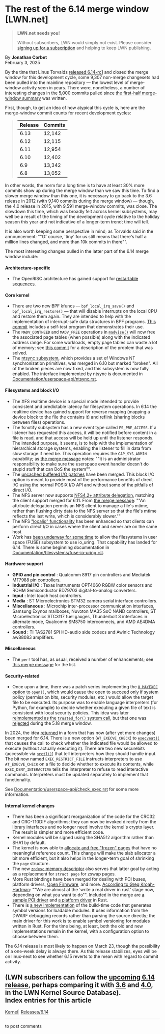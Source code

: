 # The rest of the 6.14 merge window [LWN.net]

> **LWN.net needs you!**
> 
> Without subscribers, LWN would simply not exist. Please consider [signing up for a subscription](/Promo/nst-nag2/subscribe) and helping to keep LWN publishing. 

By **Jonathan Corbet**  
February 3, 2025 

By the time that Linus Torvalds [released 6.14-rc1](/Articles/1007546/) and closed the merge window for this development cycle, some 9,307 non-merge changesets had been pulled into the mainline repository — the lowest level of merge-window activity seen in years. There were, nonetheless, a number of interesting changes in the 5,000 commits pulled since [the first-half merge-window summary](/Articles/1005651/) was written. 

First, though, to get an idea of how atypical this cycle is, here are the merge-window commit counts for recent development cycles: 

> Release| Commits  
> ---|---  
> 6.13| 12,142  
> 6.12| 12,115  
> 6.11| 12,954  
> 6.10| 12,402  
> 6.9| 13,342  
> 6.8| 13,052  
  
In other words, the norm for a long time is to have at least 30% more commits show up during the merge window than we saw this time. To find a slower merge window than this one, it is necessary to go back to the 3.6 release in 2012 (with 9,140 commits during the merge window) — though, the 4.0 release in 2015, with 9,591 merge-window commits, was close. The slowdown this time, which was broadly felt across kernel subsystems, may well be a result of the timing of the development cycle relative to the holiday season this year and not indicative of a longer-term trend; time will tell. 

It is also worth keeping some perspective in mind; as Torvalds said in the announcement: ""Of course, 'tiny' for us still means that there's half a million lines changed, and more than 10k commits in there"". 

The most interesting changes pulled in the latter part of the 6.14 merge window include: 

#### Architecture-specific

  * The OpenRISC architecture has gained support for [restartable sequences](/Articles/697979/). 



#### Core kernel

  * There are two new BPF kfuncs — `bpf_local_irq_save()` and `bpf_local_irq_restore()` — that will disable interrupts on the local CPU and restore them again. They are intended to help with the implementation of interrupt-safe data structures in BPF programs. [This commit](https://git.kernel.org/linus/4fec4c22f046) includes a self-test program that demonstrates their use. 
  * The `MADV_DONTNEED` and `MADV_FREE` operations in [`madvise()`](https://man7.org/linux/man-pages/man2/madvise.2.html) will now free the associated page tables (when possible) along with the indicated address range. For some workloads, empty page tables can waste a lot of memory; see [this commit](https://git.kernel.org/linus/6375e95f381e) for a description of the problem that was solved. 
  * The [ntsync subsystem](/Articles/961884/), which provides a set of Windows NT synchronization primitives, was merged in 6.10 but marked "broken". All of the broken pieces are now fixed, and this subsystem is now fully enabled. The interface implemented by ntsync is documented in [Documentation/userspace-api/ntsync.rst](https://docs.kernel.org/next/userspace-api/ntsync.html). 



#### Filesystems and block I/O

  * The XFS realtime device is a special mode intended to provide consistent and predictable latency for filesystem operations. In 6.14 the realtime device has gained support for reverse mapping (mapping a device block to the file the contains it) and reflink (sharing blocks between files) operations. 
  * The fsnotify subsystem has a new event type called `FS_PRE_ACCESS`. If a listener has requested this access, it will be notified before content in a file is read, and that access will be held up until the listener responds. The intended purpose, it seems, is to help with the implementation of hierarchical storage systems, enabling the listener to fill in data from slow storage if need be. This operation requires the `CAP_SYS_ADMIN` capability; as [the merge message](https://git.kernel.org/linus/8883957b3c9d) notes: ""it is an administrator responsibility to make sure the userspace event handler doesn't do stupid stuff that can DoS the system"". 
  * The [uncached buffered I/O patches](/Articles/998783/) have been merged. This block I/O option is meant to provide most of the performance benefits of direct I/O using the normal POSIX I/O API and without some of the pitfalls of direct I/O. 
  * The NFS server now supports [NFS4.2+ attribute delegation](https://www.ietf.org/archive/id/draft-ietf-nfsv4-delstid-08.html), matching the client support merged for 6.11. From [the merge message](https://git.kernel.org/linus/f34b580514c9): ""An attribute delegation permits an NFS client to manage a file's mtime, rather than flushing dirty data to the NFS server so that the file's mtime reflects the last write, which is considerably slower."" 
  * The NFS ["localio" functionality](https://docs.kernel.org/next/filesystems/nfs/localio.html) has been enhanced so that clients can perform direct I/O in cases where the client and server are on the same host. 
  * Work has [been underway for some time](/Articles/932079/) to allow the filesystems in user space (FUSE) subsystem to use io_uring. That capability has landed for 6.14. There is some beginning documentation in [Documentation/filesystems/fuse-io-uring.rst](https://docs.kernel.org/next/filesystems/fuse-io-uring.html). 



#### Hardware support

  * **GPIO and pin control** : Qualcomm 8917 pin controllers and Mediatek MT7988 pin controllers. 
  * **Industrial I/O** : Texas Instruments OPT4060 RGBW color sensors and ROHM Semiconductor BD79703 digital-to-analog converters. 
  * **Input** : Intel touch host controllers. 
  * **Media** : ST Microelectronics STM32 camera serial interface controllers. 
  * **Miscellaneous** : Microchip inter-processor communication interfaces, Samsung Exynos mailboxes, Nuvoton MA35 SoC NAND controllers, ST Microelectronics STC3117 fuel gauges, Thunderbolt 3 interfaces in alternate mode, Qualcomm SM8750 interconnects, and AMD AE4DMA controllers. 
  * **Sound** : TI TAS2781 SPI HD-audio side codecs and Awinic Technology aw88083 amplifiers. 



#### Miscellaneous

  * The `perf` tool has, as usual, received a number of enhancements; see [this merge message](https://git.kernel.org/linus/7685b334d1e4) for the list. 



#### Security-related

  * Once upon a time, there was a patch series implementing the [`O_MAYEXEC` option to `open()`](/Articles/820000/), which would cause the open to succeed only if system policy (permission bits, security modules, etc.) would allow the target file to be executed. Its purpose was to enable language interpreters (for Python, for example) to decide whether executing a given file of text is consistent with local security policies. This idea was later [reimplemented as the `trusted_for()` system call](/Articles/832959/), but that one was [rejected](/Articles/890957/) during the 5.18 merge window. 

In 2024, the idea [returned](/Articles/982085/) in a form that has now (after yet more changes) been merged for 6.14. There is a new option (`AT_EXECVE_CHECK`) to [`execveat()`](https://man7.org/linux/man-pages/man2/execveat.2.html) that causes the call to check whether the indicated file would be allowed to execute (without actually executing it). There are two new securebits (accessible via [`prctl()`](https://man7.org/linux/man-pages/man2/PR_GET_SECUREBITS.2const.html)) that tell interpreters how they should handle input. The bit now named `EXEC_RESTRICT_FILE` instructs interpreters to use `AT_EXECVE_CHECK` on a file to decide whether to execute its contents, while `EXEC_DENY_INTERACTIVE` tells the interpreter to refuse to read interactive commands. Interpreters must be updated separately to implement that functionality. 

See [Documentation/userspace-api/check_exec.rst](https://docs.kernel.org/next/userspace-api/check_exec.html) for some more information. 




#### Internal kernel changes

  * There has been a significant reorganization of the code for the CRC32 and CRC-T10DIF algorithms; they can now be invoked directly from the library interfaces and no longer need involve the kernel's crypto layer. The result is simpler and more efficient code. 
  * Kernel modules will be signed using the SHA512 algorithm rather than SHA1 by default. 
  * The kernel is now able to [allocate and free "frozen" pages](/Articles/1000654/) that have no meaningful reference count. This change will make the slab allocator a bit more efficient, but it also helps in the longer-term goal of shrinking the `page` structure. 
  * The new [`zpdesc` memory descriptor](/Articles/1002362/) also serves that latter goal by acting as a replacement for `struct page` for zswap pages. 
  * More Rust bindings have been merged for dealing with PCI buses, platform drivers, [Open Firmware](https://en.wikipedia.org/wiki/Open_Firmware), and more. [According to Greg Kroah-Hartman](https://git.kernel.org/linus/2ab002c755bf): ""We are almost at the 'write a real driver in rust' stage now, depending on what you want to do"". Included in the merge are [a sample PCI driver](https://git.kernel.org/linus/685376d18e9a) and [a platform driver](https://git.kernel.org/linus/b2e8a83242c0) in Rust. 
  * There is [a new implementation](/Articles/986892/) of the build-time code that generates symbol versions for loadable modules. It uses information from the DWARF debugging records rather than parsing the source directly; the main driver for this work is to enable symbol versioning for modules written in Rust. For the time being, at least, both the old and new implementations remain in the kernel, with a configuration option to choose between them. 



The 6.14 release is most likely to happen on March 23, though the possibility of a one-week delay is always there. As this release stabilizes, eyes will be on linux-next to see whether 6.15 reverts to the mean with regard to commit activity. 

(LWN subscribers can follow the [upcoming 6.14 release](/ksdb/releases/v6.14/), perhaps comparing it with [3.6](/ksdb/releases/v3.6/) and [4.0](/ksdb/releases/v4.0/), in the LWN Kernel Source Database).  
Index entries for this article  
---  
[Kernel](/Kernel/Index)| [Releases/6.14](/Kernel/Index#Releases-6.14)  
  


* * *

to post comments 
